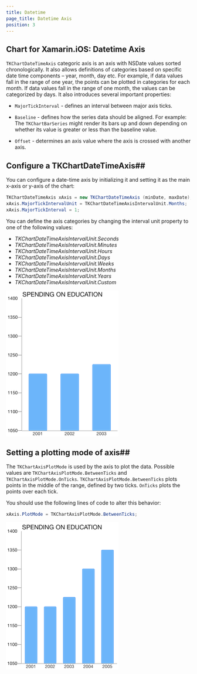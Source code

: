 ```yaml
---
title: Datetime
page_title: Datetime Axis
position: 3
---
```


## Chart for Xamarin.iOS: Datetime Axis

<code>TKChartDateTimeAxis</code> categoric axis is an axis with NSDate values sorted chronologically. It also allows definitions of categories based on specific date time components – year, month, day etc. For example, if data values fall in the range of one year, the points can be plotted in categories for each month. If data values fall in the range of one month, the values can be categorized by days. It also introduces several important properties:

- <code>MajorTickInterval</code> - defines an interval between major axis ticks.

- <code>Baseline</code> - defines how the series data should be aligned. For example: The <code>TKChartBarSeries</code> might render its bars up and down depending on whether its value is greater or less than the baseline value.

- <code>Offset</code> - determines an axis value where the axis is crossed with another axis.

## Configure a TKChartDateTimeAxis##

You can configure a date-time axis by initializing it and setting it as the main x-axis or y-axis of the chart:

```C#
TKChartDateTimeAxis xAxis = new TKChartDateTimeAxis (minDate, maxDate);
xAxis.MajorTickIntervalUnit = TKChartDateTimeAxisIntervalUnit.Months;
xAxis.MajorTickInterval = 1;
```

You can define the axis categories by changing the interval unit property to one of the following values:

* *TKChartDateTimeAxisIntervalUnit.Seconds*
* *TKChartDateTimeAxisIntervalUnit.Minutes*
* *TKChartDateTimeAxisIntervalUnit.Hours*
* *TKChartDateTimeAxisIntervalUnit.Days* 
* *TKChartDateTimeAxisIntervalUnit.Weeks*
* *TKChartDateTimeAxisIntervalUnit.Months*
* *TKChartDateTimeAxisIntervalUnit.Years*
* *TKChartDateTimeAxisIntervalUnit.Custom*

![](../../images/chart-axes-datetime001.png)

## Setting a plotting mode of axis##

The <code>TKChartAxisPlotMode</code> is used by the axis to plot the data. Possible values are <code>TKChartAxisPlotMode.BetweenTicks</code> and <code>TKChartAxisPlotMode.OnTicks</code>. <code>TKChartAxisPlotMode.BetweenTicks</code> plots points in the middle of the range, defined by two ticks. <code>OnTicks</code> plots the points over each tick.

You should use the following lines of code to alter this behavior:

```C#
xAxis.PlotMode = TKChartAxisPlotMode.BetweenTicks;
```

![](../../images/chart-axes-datetime002.png)
